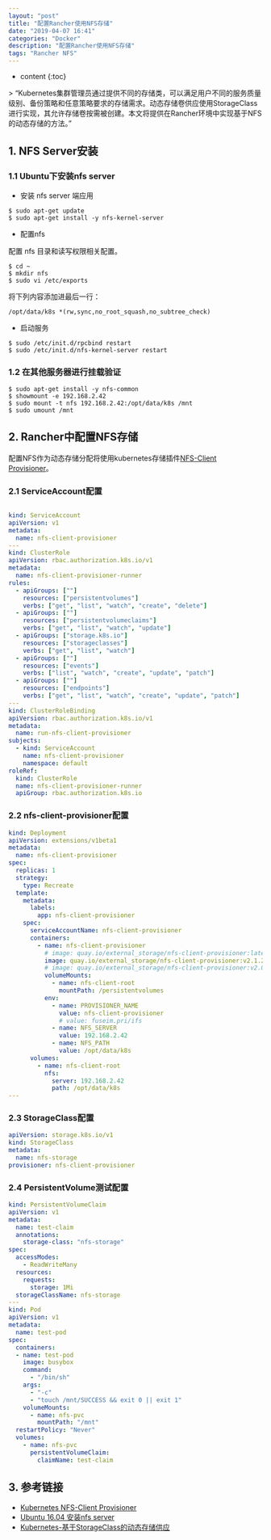 ```yaml
---
layout: "post"
title: "配置Rancher使用NFS存储"
date: "2019-04-07 16:41"
categories: "Docker"
description: "配置Rancher使用NFS存储"
tags: "Rancher NFS"
---
```

* content
{:toc}
<div class="postImg" style="background-image:url(http://carforeasy.cn/配置Rancher使用NFS存储-2b105fcf.png"></div>
> “Kubernetes集群管理员通过提供不同的存储类，可以满足用户不同的服务质量级别、备份策略和任意策略要求的存储需求。动态存储卷供应使用StorageClass进行实现，其允许存储卷按需被创建。本文将提供在Rancher环境中实现基于NFS的动态存储的方法。”




## 1. NFS Server安装

### 1.1 Ubuntu下安装nfs server
+ 安装 nfs server 端应用

```
$ sudo apt-get update
$ sudo apt-get install -y nfs-kernel-server
```

+ 配置nfs

配置 nfs 目录和读写权限相关配置。

```
$ cd ~
$ mkdir nfs
$ sudo vi /etc/exports
```

将下列内容添加进最后一行：

```
/opt/data/k8s *(rw,sync,no_root_squash,no_subtree_check)
```

+ 启动服务

```
$ sudo /etc/init.d/rpcbind restart
$ sudo /etc/init.d/nfs-kernel-server restart
```

### 1.2 在其他服务器进行挂载验证

```
$ sudo apt-get install -y nfs-common
$ showmount -e 192.168.2.42
$ sudo mount -t nfs 192.168.2.42:/opt/data/k8s /mnt
$ sudo umount /mnt
```


## 2. Rancher中配置NFS存储
配置NFS作为动态存储分配将使用kubernetes存储插件[NFS-Client Provisioner](https://juejin.im/entry/5b4d5e4ee51d45190869549d)。
### 2.1 ServiceAccount配置

```yaml

kind: ServiceAccount
apiVersion: v1
metadata:
  name: nfs-client-provisioner
---
kind: ClusterRole
apiVersion: rbac.authorization.k8s.io/v1
metadata:
  name: nfs-client-provisioner-runner
rules:
  - apiGroups: [""]
    resources: ["persistentvolumes"]
    verbs: ["get", "list", "watch", "create", "delete"]
  - apiGroups: [""]
    resources: ["persistentvolumeclaims"]
    verbs: ["get", "list", "watch", "update"]
  - apiGroups: ["storage.k8s.io"]
    resources: ["storageclasses"]
    verbs: ["get", "list", "watch"]
  - apiGroups: [""]
    resources: ["events"]
    verbs: ["list", "watch", "create", "update", "patch"]
  - apiGroups: [""]
    resources: ["endpoints"]
    verbs: ["get", "list", "watch", "create", "update", "patch"]
---
kind: ClusterRoleBinding
apiVersion: rbac.authorization.k8s.io/v1
metadata:
  name: run-nfs-client-provisioner
subjects:
  - kind: ServiceAccount
    name: nfs-client-provisioner
    namespace: default
roleRef:
  kind: ClusterRole
  name: nfs-client-provisioner-runner
  apiGroup: rbac.authorization.k8s.io
```

### 2.2 nfs-client-provisioner配置

```yaml
kind: Deployment
apiVersion: extensions/v1beta1
metadata:
  name: nfs-client-provisioner
spec:
  replicas: 1
  strategy:
    type: Recreate
  template:
    metadata:
      labels:
        app: nfs-client-provisioner
    spec:
      serviceAccountName: nfs-client-provisioner
      containers:
        - name: nfs-client-provisioner
          # image: quay.io/external_storage/nfs-client-provisioner:latest
          image: quay.io/external_storage/nfs-client-provisioner:v2.1.2-k8s1.11
          # image: quay.io/external_storage/nfs-client-provisioner:v2.0.1
          volumeMounts:
            - name: nfs-client-root
              mountPath: /persistentvolumes
          env:
            - name: PROVISIONER_NAME
              value: nfs-client-provisioner
              # value: fuseim.pri/ifs
            - name: NFS_SERVER
              value: 192.168.2.42
            - name: NFS_PATH
              value: /opt/data/k8s
      volumes:
        - name: nfs-client-root
          nfs:
            server: 192.168.2.42
            path: /opt/data/k8s
---


```

### 2.3 StorageClass配置

```yaml
apiVersion: storage.k8s.io/v1
kind: StorageClass
metadata:
  name: nfs-storage
provisioner: nfs-client-provisioner
```


### 2.4 PersistentVolume测试配置
```yaml
kind: PersistentVolumeClaim
apiVersion: v1
metadata:
  name: test-claim
  annotations:
    storage-class: "nfs-storage"
spec:
  accessModes:
    - ReadWriteMany
  resources:
    requests:
      storage: 1Mi
  storageClassName: nfs-storage
---
kind: Pod
apiVersion: v1
metadata:
  name: test-pod
spec:
  containers:
  - name: test-pod
    image: busybox
    command:
      - "/bin/sh"
    args:
      - "-c"
      - "touch /mnt/SUCCESS && exit 0 || exit 1"
    volumeMounts:
      - name: nfs-pvc
        mountPath: "/mnt"
  restartPolicy: "Never"
  volumes:
    - name: nfs-pvc
      persistentVolumeClaim:
        claimName: test-claim
```




## 3. 参考链接
* [Kubernetes NFS-Client Provisioner](https://github.com/kubernetes-incubator/external-storage/tree/master/nfs-client)
* [Ubuntu 16.04 安装nfs server](https://www.jianshu.com/p/5314f90330a6)
* [Kubernetes-基于StorageClass的动态存储供应](https://juejin.im/entry/5b4d5e4ee51d45190869549d)
